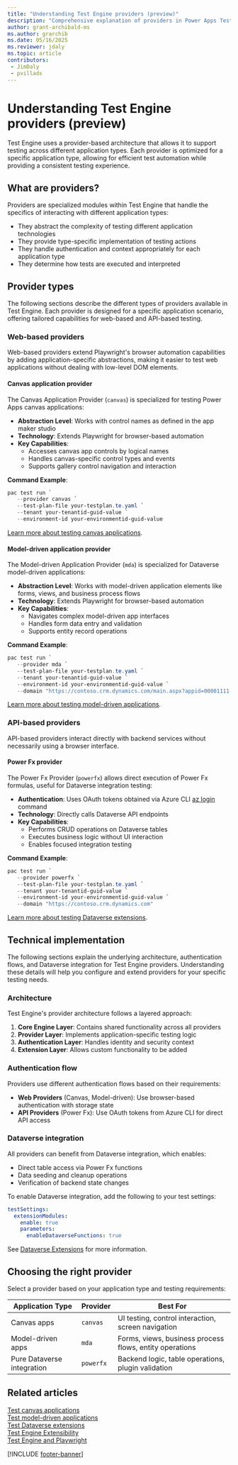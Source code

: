 ```yaml
---
title: "Understanding Test Engine providers (preview)"
description: "Comprehensive explanation of providers in Power Apps Test Engine"
author: grant-archibald-ms
ms.author: grarchib
ms.date: 05/16/2025
ms.reviewer: jdaly
ms.topic: article
contributors:
 - JimDaly
 - pvillads
---
```


# Understanding Test Engine providers (preview)

Test Engine uses a provider-based architecture that allows it to support testing across different application types. Each provider is optimized for a specific application type, allowing for efficient test automation while providing a consistent testing experience.

## What are providers?

Providers are specialized modules within Test Engine that handle the specifics of interacting with different application types:

- They abstract the complexity of testing different application technologies
- They provide type-specific implementation of testing actions
- They handle authentication and context appropriately for each application type
- They determine how tests are executed and interpreted

## Provider types

The following sections describe the different types of providers available in Test Engine. Each provider is designed for a specific application scenario, offering tailored capabilities for web-based and API-based testing.

### Web-based providers

Web-based providers extend Playwright's browser automation capabilities by adding application-specific abstractions, making it easier to test web applications without dealing with low-level DOM elements.

#### Canvas application provider

The Canvas Application Provider (`canvas`) is specialized for testing Power Apps canvas applications:

- **Abstraction Level**: Works with control names as defined in the app maker studio
- **Technology**: Extends Playwright for browser-based automation
- **Key Capabilities**: 
  - Accesses canvas app controls by logical names
  - Handles canvas-specific control types and events
  - Supports gallery control navigation and interaction

**Command Example**:

```powershell
pac test run `
   --provider canvas `
   --test-plan-file your-testplan.te.yaml `
   --tenant your-tenantid-guid-value `
   --environment-id your-environmentid-guid-value
```

[Learn more about testing canvas applications](./canvas-application.md).

#### Model-driven application provider

The Model-driven Application Provider (`mda`) is specialized for Dataverse model-driven applications:

- **Abstraction Level**: Works with model-driven application elements like forms, views, and business process flows
- **Technology**: Extends Playwright for browser-based automation
- **Key Capabilities**:
  - Navigates complex model-driven app interfaces
  - Handles form data entry and validation
  - Supports entity record operations

**Command Example**:

```powershell
pac test run `
   --provider mda `
   --test-plan-file your-testplan.te.yaml `
   --tenant your-tenantid-guid-value `
   --environment-id your-environmentid-guid-value `
   --domain "https://contoso.crm.dynamics.com/main.aspx?appid=00001111-aaaa-2222-bbbb-3333cccc4444&pagetype=entityrecord&etn=account"
```

[Learn more about testing model-driven applications](./model-driven-application.md).

### API-based providers

API-based providers interact directly with backend services without necessarily using a browser interface.

#### Power Fx provider

The Power Fx Provider (`powerfx`) allows direct execution of Power Fx formulas, useful for Dataverse integration testing:

- **Authentication**: Uses OAuth tokens obtained via Azure CLI [az login](/cli/azure/reference-index#az-login) command
- **Technology**: Directly calls Dataverse API endpoints
- **Key Capabilities**:
  - Performs CRUD operations on Dataverse tables
  - Executes business logic without UI interaction
  - Enables focused integration testing

**Command Example**:

```powershell
pac test run `
   --provider powerfx `
   --test-plan-file your-testplan.te.yaml `
   --tenant your-tenantid-guid-value `
   --environment-id your-environmentid-guid-value `
   --domain "https://contoso.crm.dynamics.com"
```

[Learn more about testing Dataverse extensions](./dataverse.md).

## Technical implementation

The following sections explain the underlying architecture, authentication flows, and Dataverse integration for Test Engine providers. Understanding these details will help you configure and extend providers for your specific testing needs.

### Architecture

Test Engine's provider architecture follows a layered approach:

1. **Core Engine Layer**: Contains shared functionality across all providers
2. **Provider Layer**: Implements application-specific testing logic
3. **Authentication Layer**: Handles identity and security context
4. **Extension Layer**: Allows custom functionality to be added

### Authentication flow

Providers use different authentication flows based on their requirements:

- **Web Providers** (Canvas, Model-driven): Use browser-based authentication with storage state
- **API Providers** (Power Fx): Use OAuth tokens from Azure CLI for direct API access

### Dataverse integration

All providers can benefit from Dataverse integration, which enables:

- Direct table access via Power Fx functions
- Data seeding and cleanup operations
- Verification of backend state changes

To enable Dataverse integration, add the following to your test settings:

```yaml
testSettings:
  extensionModules:
    enable: true
    parameters:
      enableDataverseFunctions: true
```

See [Dataverse Extensions](./dataverse.md) for more information.

## Choosing the right provider

Select a provider based on your application type and testing requirements:

| Application Type | Provider | Best For |
|------------------|----------|----------|
| Canvas apps | `canvas` | UI testing, control interaction, screen navigation |
| Model-driven apps | `mda` | Forms, views, business process flows, entity operations |
| Pure Dataverse integration | `powerfx` | Backend logic, table operations, plugin validation |

## Related articles

[Test canvas applications](./canvas-application.md)  
[Test model-driven applications](./model-driven-application.md)  
[Test Dataverse extensions](./dataverse.md)  
[Test Engine Extensibility](./extensibility.md)  
[Test Engine and Playwright](./playwright.md)  

[!INCLUDE [footer-banner](../includes/footer-banner.md)]
